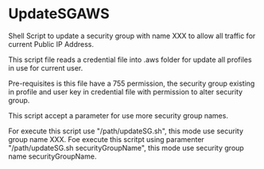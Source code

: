 # UpdateSGAWS

Shell Script to update a security group with name XXX to allow all traffic for current Public IP Address.

This script file reads a credential file into .aws folder for update all profiles in use for current user.

Pre-requisites is this file have a 755 permission, the security group existing in profile and user key in credential file with permission to alter security group.

This script accept a parameter for use more security group names.

For execute this script use "/path/updateSG.sh", this mode use security group name XXX. 
Foe execute this scritpt using paramenter "/path/updateSG.sh securityGroupName", this mode use security group name securityGroupName.
